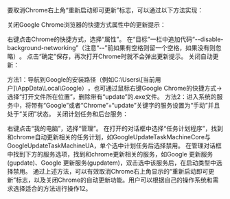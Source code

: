 要取消Chrome右上角“重新启动即可更新”标志，‌可以通过以下方法实现：‌

关闭Google Chrome浏览器的快捷方式属性中的更新提示：‌

右键点击Chrome的快捷方式，‌选择“属性”。‌
在“目标”一栏中追加代码“--disable-background-networking”（‌注意“--”前如果有空格则留一个空格，‌如果没有则忽略）‌。‌
点击“确定”保存，‌再次打开Chrome时就不会弹出更新提示。‌
关闭自动更新：‌

方法1：‌导航到Google的安装路径（‌例如C:\\Users\\[当前用户]\\AppData\\Local\\Google）‌，‌也可通过鼠标右键Google Chrome的快捷方式->选择“打开文件所在位置”，‌删除带有“update”的.exe文件。‌
方法2：‌进入系统的服务中，‌将带有“Google”或者“Chrome”+“update”关键字的服务设置为“手动”并且处于“关闭”状态。‌
关闭计划任务和后台服务：‌

右键点击“我的电脑”，‌选择“管理”。‌
在打开的对话框中选择“任务计划程序”，‌找到和chrome自动更新相关的任务计划，‌如GoogleUpdateTaskMachineCore与GoogleUpdateTaskMachineUA，‌单个选中计划任务后选择禁用。‌
在管理对话框中找到下方的服务选项，‌找到和chrome更新相关的服务，‌如Google 更新服务(gupdate)、‌Google 更新服务(gupdatem)，‌双击选中该服务后，‌在启动类型中选择禁用。‌
通过上述方法，‌可以有效取消Chrome右上角显示的“重新启动即可更新”标志，‌以及关闭Chrome的自动更新功能。‌用户可以根据自己的操作系统和需求选择适合的方法进行操作12。‌
